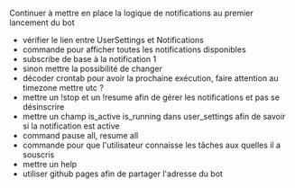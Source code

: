 Continuer à mettre en place la logique de notifications au premier lancement du bot
- vérifier le lien entre UserSettings et Notifications
- commande pour afficher toutes les notifications disponibles
- subscribe de base à la notification 1
- sinon mettre la possibilité de changer
- décoder crontab pour avoir la prochaine exécution, faire attention au timezone mettre utc ?
- mettre un !stop et un !resume afin de gérer les notifications et pas se désinscrire
- mettre un champ is_active is_running dans user_settings afin de savoir si la notification est active
- command pause all, resume all
- commande pour que l'utilisateur connaisse les tâches aux quelles il a souscris
- mettre un help <command>
- utiliser github pages afin de partager l'adresse du bot
